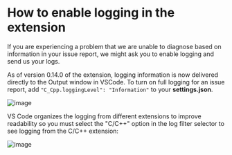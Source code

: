 # How to enable logging in the extension

If you are experiencing a problem that we are unable to diagnose based on information in your issue report, we might ask you to enable logging and send us your logs.

As of version 0.14.0 of the extension, logging information is now delivered directly to the Output window in VSCode. To turn on full logging for an issue report, add `"C_Cpp.loggingLevel": "Information"` to your **settings.json**.

![image](https://user-images.githubusercontent.com/12818240/31898313-b32ff284-b7cd-11e7-97f5-89df93b5d9de.png)

VS Code organizes the logging from different extensions to improve readability so you must select the "C/C++" option in the log filter selector to see logging from the C/C++ extension:

![image](https://user-images.githubusercontent.com/12818240/39769357-d6673bea-52a0-11e8-86c6-3be91618e8fc.png)

